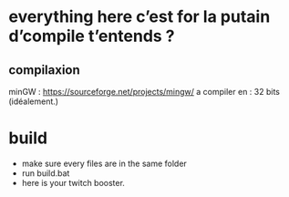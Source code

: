 # everything here c’est for la putain d’compile t’entends ?


## compilaxion 

minGW : https://sourceforge.net/projects/mingw/
a compiler en : 32 bits (idéalement.)



# build

- make sure every files are in the same folder
- run build.bat
- here is your twitch booster.
